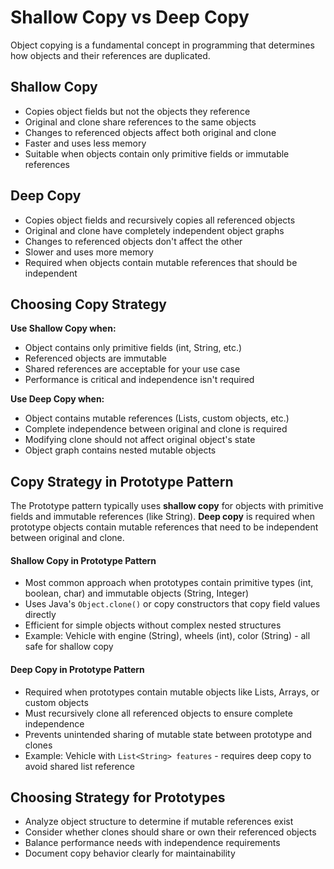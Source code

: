 # Shallow Copy vs Deep Copy

Object copying is a fundamental concept in programming that determines how objects and their references are duplicated.

## Shallow Copy
- Copies object fields but not the objects they reference
- Original and clone share references to the same objects
- Changes to referenced objects affect both original and clone
- Faster and uses less memory
- Suitable when objects contain only primitive fields or immutable references

## Deep Copy
- Copies object fields and recursively copies all referenced objects
- Original and clone have completely independent object graphs
- Changes to referenced objects don't affect the other
- Slower and uses more memory
- Required when objects contain mutable references that should be independent

## Choosing Copy Strategy

**Use Shallow Copy when:**
- Object contains only primitive fields (int, String, etc.)
- Referenced objects are immutable
- Shared references are acceptable for your use case
- Performance is critical and independence isn't required

**Use Deep Copy when:**
- Object contains mutable references (Lists, custom objects, etc.)
- Complete independence between original and clone is required
- Modifying clone should not affect original object's state
- Object graph contains nested mutable objects

## Copy Strategy in Prototype Pattern

The Prototype pattern typically uses **shallow copy** for objects with primitive fields and immutable references (like String). **Deep copy** is required when prototype objects contain mutable references that need to be independent between original and clone.

#### Shallow Copy in Prototype Pattern
- Most common approach when prototypes contain primitive types (int, boolean, char) and immutable objects (String, Integer)
- Uses Java's `Object.clone()` or copy constructors that copy field values directly
- Efficient for simple objects without complex nested structures
- Example: Vehicle with engine (String), wheels (int), color (String) - all safe for shallow copy

#### Deep Copy in Prototype Pattern
- Required when prototypes contain mutable objects like Lists, Arrays, or custom objects
- Must recursively clone all referenced objects to ensure complete independence
- Prevents unintended sharing of mutable state between prototype and clones
- Example: Vehicle with `List<String> features` - requires deep copy to avoid shared list reference

## Choosing Strategy for Prototypes
- Analyze object structure to determine if mutable references exist
- Consider whether clones should share or own their referenced objects
- Balance performance needs with independence requirements
- Document copy behavior clearly for maintainability
